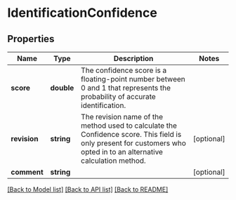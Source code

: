 # IdentificationConfidence

## Properties
Name | Type | Description | Notes
------------ | ------------- | ------------- | -------------
**score** | **double** | The confidence score is a floating-point number between 0 and 1 that represents the probability of accurate identification. | 
**revision** | **string** | The revision name of the method used to calculate the Confidence score. This field is only present for customers who opted in to an alternative calculation method. | [optional] 
**comment** | **string** |  | [optional] 

[[Back to Model list]](../../README.md#documentation-for-models) [[Back to API list]](../../README.md#documentation-for-api-endpoints) [[Back to README]](../../README.md)

